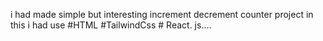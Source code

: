 i had made simple but interesting increment decrement counter project 
in this i had use #HTML #TailwindCss # React. js.... 
